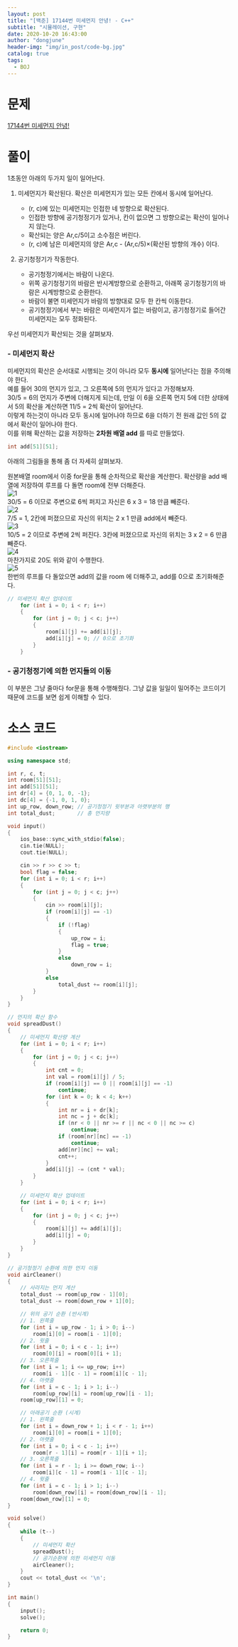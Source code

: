 ```yaml
---
layout: post
title: "[백준] 17144번 미세먼지 안녕! - C++"
subtitle: "시뮬레이션, 구현"
date: 2020-10-20 16:43:00
author: "dongjune"
header-img: "img/in_post/code-bg.jpg"
catalog: true
tags:
  - BOJ
---
```


# 문제

[17144번 미세먼지 안녕!](https://www.acmicpc.net/problem/17144)

# 풀이

1초동안 아래의 두가지 일이 일어난다.

1. 미세먼지가 확산된다. 확산은 미세먼지가 있는 모든 칸에서 동시에 일어난다.

   - (r, c)에 있는 미세먼지는 인접한 네 방향으로 확산된다.
   - 인접한 방향에 공기청정기가 있거나, 칸이 없으면 그 방향으로는 확산이 일어나지 않는다.
   - 확산되는 양은 Ar,c/5이고 소수점은 버린다.
   - (r, c)에 남은 미세먼지의 양은 Ar,c - (Ar,c/5)×(확산된 방향의 개수) 이다.

2. 공기청정기가 작동한다.

   - 공기청정기에서는 바람이 나온다.
   - 위쪽 공기청정기의 바람은 반시계방향으로 순환하고, 아래쪽 공기청정기의 바람은 시계방향으로 순환한다.
   - 바람이 불면 미세먼지가 바람의 방향대로 모두 한 칸씩 이동한다.
   - 공기청정기에서 부는 바람은 미세먼지가 없는 바람이고, 공기청정기로 들어간 미세먼지는 모두 정화된다.

우선 미세먼지가 확산되는 것을 살펴보자.

### - 미세먼지 확산

미세먼지의 확산은 순서대로 시행되는 것이 아니라 모두 **동시에** 일어난다는 점을 주의해야 한다.  
예를 들어 30의 먼지가 있고, 그 오른쪽에 5의 먼지가 있다고 가정해보자.  
30/5 = 6의 먼지가 주변에 더해지게 되는데, 만일 이 6을 오른쪽 먼지 5에 더한 상태에서 5의 확산을 계산하면 11/5 = 2씩 확산이 일어난다.  
이렇게 하는것이 아니라 모두 동시에 일어나야 하므로 6을 더하기 전 원래 값인 5의 값에서 확산이 일어나야 한다.  
이를 위해 확산하는 값을 저장하는 **2차원 배열 add** 를 따로 만들었다.

```c++
int add[51][51];
```

아래의 그림들을 통해 좀 더 자세히 살펴보자.

원본배열 room에서 이중 for문을 통해 순차적으로 확산을 계산한다. 확산량을 add 배열에 저장하여 루프를 다 돌면 room에 전부 더해준다.  
![1](/assets/img/미세먼지1.png)  
30/5 = 6 이므로 주변으로 6씩 퍼지고 자신은 6 x 3 = 18 만큼 빼준다.  
![2](/assets/img/미세먼지2.png)  
7/5 = 1, 2칸에 퍼졌으므로 자신의 위치는 2 x 1 만큼 add에서 빼준다.  
![3](/assets/img/미세먼지3.png)  
10/5 = 2 이므로 주변에 2씩 퍼진다. 3칸에 퍼졌으므로 자신의 위치는 3 x 2 = 6 만큼 빼준다.  
![4](/assets/img/미세먼지4.png)  
마찬가지로 20도 위와 같이 수행한다.  
![5](/assets/img/미세먼지5.png)  
한번의 루프를 다 돌았으면 add의 값을 room 에 더해주고, add를 0으로 초기화해준다.

```c++
// 미세먼지 확산 업데이트
    for (int i = 0; i < r; i++)
    {
        for (int j = 0; j < c; j++)
        {
            room[i][j] += add[i][j];
            add[i][j] = 0; // 0으로 초기화
        }
    }
```

### - 공기청정기에 의한 먼지들의 이동

이 부분은 그냥 줄마다 for문을 통해 수행해줬다. 그냥 값을 일일이 밀어주는 코드이기 때문에 코드를 보면 쉽게 이해할 수 있다.

# 소스 코드

```c++
#include <iostream>

using namespace std;

int r, c, t;
int room[51][51];
int add[51][51];
int dr[4] = {0, 1, 0, -1};
int dc[4] = {-1, 0, 1, 0};
int up_row, down_row; // 공기청정기 윗부분과 아랫부분의 행
int total_dust;       // 총 먼지량

void input()
{
    ios_base::sync_with_stdio(false);
    cin.tie(NULL);
    cout.tie(NULL);

    cin >> r >> c >> t;
    bool flag = false;
    for (int i = 0; i < r; i++)
    {
        for (int j = 0; j < c; j++)
        {
            cin >> room[i][j];
            if (room[i][j] == -1)
            {
                if (!flag)
                {
                    up_row = i;
                    flag = true;
                }
                else
                    down_row = i;
            }
            else
                total_dust += room[i][j];
        }
    }
}

// 먼지의 확산 함수
void spreadDust()
{
    // 미세먼지 확산량 계산
    for (int i = 0; i < r; i++)
    {
        for (int j = 0; j < c; j++)
        {
            int cnt = 0;
            int val = room[i][j] / 5;
            if (room[i][j] == 0 || room[i][j] == -1)
                continue;
            for (int k = 0; k < 4; k++)
            {
                int nr = i + dr[k];
                int nc = j + dc[k];
                if (nr < 0 || nr >= r || nc < 0 || nc >= c)
                    continue;
                if (room[nr][nc] == -1)
                    continue;
                add[nr][nc] += val;
                cnt++;
            }
            add[i][j] -= (cnt * val);
        }
    }

    // 미세먼지 확산 업데이트
    for (int i = 0; i < r; i++)
    {
        for (int j = 0; j < c; j++)
        {
            room[i][j] += add[i][j];
            add[i][j] = 0;
        }
    }
}

// 공기청정기 순환에 의한 먼지 이동
void airCleaner()
{
    // 사라지는 먼지 계산
    total_dust -= room[up_row - 1][0];
    total_dust -= room[down_row + 1][0];

    // 위의 공기 순환 (반시계)
    // 1. 왼쪽줄
    for (int i = up_row - 1; i > 0; i--)
        room[i][0] = room[i - 1][0];
    // 2. 윗줄
    for (int i = 0; i < c - 1; i++)
        room[0][i] = room[0][i + 1];
    // 3. 오른쪽줄
    for (int i = 1; i <= up_row; i++)
        room[i - 1][c - 1] = room[i][c - 1];
    // 4. 아랫줄
    for (int i = c - 1; i > 1; i--)
        room[up_row][i] = room[up_row][i - 1];
    room[up_row][1] = 0;

    // 아래공기 순환 (시계)
    // 1. 왼쪽줄
    for (int i = down_row + 1; i < r - 1; i++)
        room[i][0] = room[i + 1][0];
    // 2. 아랫줄
    for (int i = 0; i < c - 1; i++)
        room[r - 1][i] = room[r - 1][i + 1];
    // 3. 오른쪽줄
    for (int i = r - 1; i >= down_row; i--)
        room[i][c - 1] = room[i - 1][c - 1];
    // 4. 윗줄
    for (int i = c - 1; i > 1; i--)
        room[down_row][i] = room[down_row][i - 1];
    room[down_row][1] = 0;
}

void solve()
{
    while (t--)
    {
        // 미세먼지 확산
        spreadDust();
        // 공기순환에 의한 미세먼지 이동
        airCleaner();
    }
    cout << total_dust << '\n';
}

int main()
{
    input();
    solve();

    return 0;
}
```
